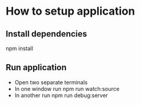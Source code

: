 # How to setup application

## Install dependencies
npm install

## Run application
 - Open two separate terminals 
 - In one window run npm run watch:source
 - In another run npm run debug:server